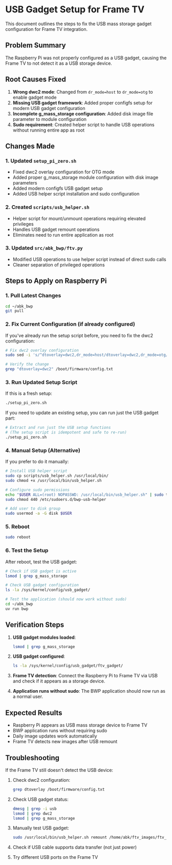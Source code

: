 # USB Gadget Setup for Frame TV

This document outlines the steps to fix the USB mass storage gadget configuration for Frame TV integration.

## Problem Summary

The Raspberry Pi was not properly configured as a USB gadget, causing the Frame TV to not detect it as a USB storage device.

## Root Causes Fixed

1. **Wrong dwc2 mode**: Changed from `dr_mode=host` to `dr_mode=otg` to enable gadget mode
2. **Missing USB gadget framework**: Added proper configfs setup for modern USB gadget configuration
3. **Incomplete g_mass_storage configuration**: Added disk image file parameter to module configuration
4. **Sudo requirement**: Created helper script to handle USB operations without running entire app as root

## Changes Made

### 1. Updated `setup_pi_zero.sh`
- Fixed dwc2 overlay configuration for OTG mode
- Added proper g_mass_storage module configuration with disk image parameters
- Added modern configfs USB gadget setup
- Added USB helper script installation and sudo configuration

### 2. Created `scripts/usb_helper.sh`
- Helper script for mount/unmount operations requiring elevated privileges
- Handles USB gadget remount operations
- Eliminates need to run entire application as root

### 3. Updated `src/abk_bwp/ftv.py`
- Modified USB operations to use helper script instead of direct sudo calls
- Cleaner separation of privileged operations

## Steps to Apply on Raspberry Pi

### 1. Pull Latest Changes
```bash
cd ~/abk_bwp
git pull
```

### 2. Fix Current Configuration (if already configured)

If you've already run the setup script before, you need to fix the dwc2 configuration:

```bash
# Fix dwc2 overlay configuration
sudo sed -i 's/^dtoverlay=dwc2,dr_mode=host/dtoverlay=dwc2,dr_mode=otg/' /boot/firmware/config.txt

# Verify the change
grep "dtoverlay=dwc2" /boot/firmware/config.txt
```

### 3. Run Updated Setup Script

If this is a fresh setup:
```bash
./setup_pi_zero.sh
```

If you need to update an existing setup, you can run just the USB gadget part:
```bash
# Extract and run just the USB setup functions
# (The setup script is idempotent and safe to re-run)
./setup_pi_zero.sh
```

### 4. Manual Setup (Alternative)

If you prefer to do it manually:

```bash
# Install USB helper script
sudo cp scripts/usb_helper.sh /usr/local/bin/
sudo chmod +x /usr/local/bin/usb_helper.sh

# Configure sudo permissions
echo "$USER ALL=(root) NOPASSWD: /usr/local/bin/usb_helper.sh" | sudo tee /etc/sudoers.d/bwp-usb-helper
sudo chmod 440 /etc/sudoers.d/bwp-usb-helper

# Add user to disk group
sudo usermod -a -G disk $USER
```

### 5. Reboot
```bash
sudo reboot
```

### 6. Test the Setup

After reboot, test the USB gadget:

```bash
# Check if USB gadget is active
lsmod | grep g_mass_storage

# Check USB gadget configuration
ls -la /sys/kernel/config/usb_gadget/

# Test the application (should now work without sudo)
cd ~/abk_bwp
uv run bwp
```

## Verification Steps

1. **USB gadget modules loaded**:
   ```bash
   lsmod | grep g_mass_storage
   ```

2. **USB gadget configured**:
   ```bash
   ls -la /sys/kernel/config/usb_gadget/ftv_gadget/
   ```

3. **Frame TV detection**: Connect the Raspberry Pi to Frame TV via USB and check if it appears as a storage device.

4. **Application runs without sudo**: The BWP application should now run as a normal user.

## Expected Results

- Raspberry Pi appears as USB mass storage device to Frame TV
- BWP application runs without requiring sudo
- Daily image updates work automatically
- Frame TV detects new images after USB remount

## Troubleshooting

If the Frame TV still doesn't detect the USB device:

1. Check dwc2 configuration:
   ```bash
   grep dtoverlay /boot/firmware/config.txt
   ```

2. Check USB gadget status:
   ```bash
   dmesg | grep -i usb
   lsmod | grep dwc2
   lsmod | grep g_mass_storage
   ```

3. Manually test USB gadget:
   ```bash
   sudo /usr/local/bin/usb_helper.sh remount /home/abk/ftv_images/ftv_disk.img
   ```

4. Check if USB cable supports data transfer (not just power)

5. Try different USB ports on the Frame TV